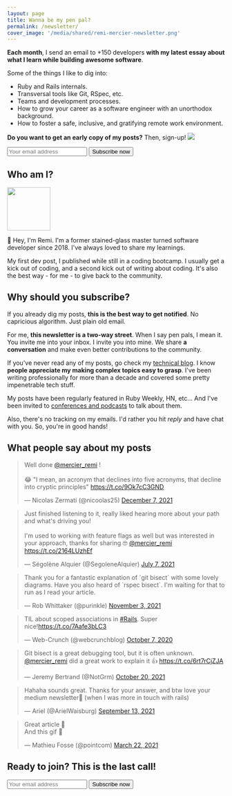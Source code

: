 ```yaml
---
layout: page
title: Wanna be my pen pal?
permalink: /newsletter/
cover_image: '/media/shared/remi-mercier-newsletter.png'
---
```


__Each month__, I send an email to +150 developers __with my latest essay about what I learn while building awesome software__.

Some of the things I like to dig into:
  - Ruby and Rails internals.
  - Transversal tools like Git, RSpec, etc.
  - Teams and development processes.
  - How to grow your career as a software engineer with an unorthodox background.
  - How to foster a safe, inclusive, and gratifying remote work environment.

<p>
  <strong>Do you want to get an early copy of my posts?</strong> Then, sign-up!
  <img class='pink-arrow' src="{{ site.baseurl }}/media/shared/pink_arrow.png"/>
</p>

<section class="newsletter-lite">
  <div id="mc_embed_signup">
    <form action="https://remimercier.us18.list-manage.com/subscribe/post?u=73774ffb65bb733533be2d97e&amp;id=0ae611543f"
          method="post"
          id="mc-embedded-subscribe-form"
          name="mc-embedded-subscribe-form"
          class="validate newsletter-block"
          target="_blank"
          novalidate>
      <div id="mc_embed_signup_scroll">
          <input type="email" value="" name="EMAIL" placeholder="Your email address" class="required email" id="mce-EMAIL">
          <input type="submit" value="Subscribe now" name="subscribe" id="mc-embedded-subscribe" class="button">
        <div id="mce-responses" class="clear">
          <div class="response" id="mce-error-response" style="display:none"></div>
          <div class="response" id="mce-success-response" style="display:none"></div>
        </div>
        <!-- real people should not fill this in and expect good things - do not remove this or risk form bot signups-->
        <div style="position: absolute; left: -5000px;" aria-hidden="true"><input type="text" name="b_73774ffb65bb733533be2d97e_0ae611543f" tabindex="-1" value=""></div>
      </div>
    </form>
  </div>
</section>

## Who am I?

<div class="vertically-centered">
  <img src="{{ site.baseurl }}/media/remi-mercier.jpeg" height="100" width="100" class="circle inlined" id="profile-pic" />
  <p class="inlined">👋 Hey, I'm Remi. I'm a former stained-glass master turned software developer since 2018. I've always loved to share my learnings.</p>
</div>

My first dev post, I published while still in a coding bootcamp. I usually get a kick out of coding, and a second kick out of writing about coding. It's also the best way - for me - to give back to the community.

## Why should you subscribe?

If you already dig my posts, __this is the best way to get notified__. No capricious algorithm. Just plain old email.

For me, __this newsletter is a two-way street__. When I say pen pals, I mean it. You invite me into your inbox. I invite you into mine. We share __a conversation__ and make even better contributions to the community.

If you've never read any of my posts, go check my [technical blog]({{site.baseurl}}/blog/). I know __people appreciate my making complex topics easy to grasp__. I've been writing professionally for more than a decade and covered some pretty impenetrable tech stuff.

My posts have been regularly featured in Ruby Weekly, HN, etc... And I've been invited to [conferences and podcasts]({{site.baseurl}}/talks/) to talk about them.

Also, there's no tracking on my emails. I'd rather you hit _reply_ and have chat with you. So, you're in good hands!

## What people say about my posts

<blockquote class="twitter-tweet" data-dnt="true"><p lang="en" dir="ltr">Well done <a href="https://twitter.com/mercier_remi?ref_src=twsrc%5Etfw">@mercier_remi</a> !<br><br>😂 &quot;I mean, an acronym that declines into five acronyms, that decline into cryptic principles&quot; <a href="https://t.co/9Ok7cC3GND">https://t.co/9Ok7cC3GND</a></p>&mdash; Nicolas Zermati (@nicoolas25) <a href="https://twitter.com/nicoolas25/status/1468339653430362121?ref_src=twsrc%5Etfw">December 7, 2021</a></blockquote> <script async src="https://platform.twitter.com/widgets.js" charset="utf-8"></script>

<blockquote class="twitter-tweet" data-dnt="true"><p lang="en" dir="ltr">Just finished listening to it, really liked hearing more about your path and what&#39;s driving you!<br><br>I&#39;m used to working with feature flags as well but was interested in your approach, thanks for sharing 🤓 <a href="https://twitter.com/mercier_remi?ref_src=twsrc%5Etfw">@mercier_remi</a> <a href="https://t.co/2164LUzhEf">https://t.co/2164LUzhEf</a></p>&mdash; Ségolène Alquier (@SegoleneAlquier) <a href="https://twitter.com/SegoleneAlquier/status/1412815139963912196?ref_src=twsrc%5Etfw">July 7, 2021</a></blockquote> <script async src="https://platform.twitter.com/widgets.js" charset="utf-8"></script>

<blockquote class="twitter-tweet" data-conversation="none" data-dnt="true"><p lang="en" dir="ltr">Thank you for a fantastic explanation of `git bisect` with some lovely diagrams. Have you also heard of `rspec bisect`. I&#39;m waiting for that to run as I read your article.</p>&mdash; Rob Whittaker (@purinkle) <a href="https://twitter.com/purinkle/status/1455900724550848524?ref_src=twsrc%5Etfw">November 3, 2021</a></blockquote> <script async src="https://platform.twitter.com/widgets.js" charset="utf-8"></script>

<blockquote class="twitter-tweet" data-dnt="true"><p lang="en" dir="ltr">TIL about scoped associations in <a href="https://twitter.com/hashtag/Rails?src=hash&amp;ref_src=twsrc%5Etfw">#Rails</a>. Super nice!<a href="https://t.co/7Aafe3bLC3">https://t.co/7Aafe3bLC3</a></p>&mdash; Web-Crunch (@webcrunchblog) <a href="https://twitter.com/webcrunchblog/status/1313854950099869696?ref_src=twsrc%5Etfw">October 7, 2020</a></blockquote> <script async src="https://platform.twitter.com/widgets.js" charset="utf-8"></script>

<blockquote class="twitter-tweet" data-dnt="true"><p lang="en" dir="ltr">Git bisect is a great debugging tool, but it is often unknown. <a href="https://twitter.com/mercier_remi?ref_src=twsrc%5Etfw">@mercier_remi</a> did a great work to explain it 👍 <a href="https://t.co/6rt7rCjZJA">https://t.co/6rt7rCjZJA</a></p>&mdash; Jeremy Bertrand (@NotGrm) <a href="https://twitter.com/NotGrm/status/1450732038122872835?ref_src=twsrc%5Etfw">October 20, 2021</a></blockquote> <script async src="https://platform.twitter.com/widgets.js" charset="utf-8"></script>

<blockquote class="twitter-tweet" data-conversation="none" data-dnt="true"><p lang="en" dir="ltr">Hahaha sounds great. Thanks for your answer, and btw love your medium newsletter🤩 (when I was more in touch with rails)</p>&mdash; Ariel (@ArielWaisburg) <a href="https://twitter.com/ArielWaisburg/status/1437441716190068736?ref_src=twsrc%5Etfw">September 13, 2021</a></blockquote> <script async src="https://platform.twitter.com/widgets.js" charset="utf-8"></script>

<blockquote class="twitter-tweet" data-conversation="none" data-dnt="true"><p lang="en" dir="ltr">Great article 👏<br>And this gif 🤩</p>&mdash; Mathieu Fosse (@pointcom) <a href="https://twitter.com/pointcom/status/1373940362377580547?ref_src=twsrc%5Etfw">March 22, 2021</a></blockquote> <script async src="https://platform.twitter.com/widgets.js" charset="utf-8"></script>

## Ready to join? This is the last call!

<section class="newsletter-lite">
  <div id="mc_embed_signup">
    <form action="https://remimercier.us18.list-manage.com/subscribe/post?u=73774ffb65bb733533be2d97e&amp;id=0ae611543f"
          method="post"
          id="mc-embedded-subscribe-form"
          name="mc-embedded-subscribe-form"
          class="validate newsletter-block"
          target="_blank"
          novalidate>
      <div id="mc_embed_signup_scroll">
          <input type="email" value="" name="EMAIL" placeholder="Your email address" class="required email" id="mce-EMAIL">
          <input type="submit" value="Subscribe now" name="subscribe" id="mc-embedded-subscribe" class="button">
        <div id="mce-responses" class="clear">
          <div class="response" id="mce-error-response" style="display:none"></div>
          <div class="response" id="mce-success-response" style="display:none"></div>
        </div>
        <!-- real people should not fill this in and expect good things - do not remove this or risk form bot signups-->
        <div style="position: absolute; left: -5000px;" aria-hidden="true"><input type="text" name="b_73774ffb65bb733533be2d97e_0ae611543f" tabindex="-1" value=""></div>
      </div>
    </form>
  </div>
</section>

